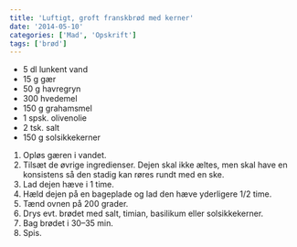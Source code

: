 ```yaml
---
title: 'Luftigt, groft franskbrød med kerner'
date: '2014-05-10'
categories: ['Mad', 'Opskrift']
tags: ['brød']
---
```


* 5 dl lunkent vand
* 15 g gær
* 50 g havregryn
* 300 hvedemel
* 150 g grahamsmel
* 1 spsk. olivenolie
* 2 tsk. salt
* 150 g solsikkekerner

1. Opløs gæren i vandet.
2. Tilsæt de øvrige ingredienser. Dejen skal ikke æltes, men skal have en konsistens så den stadig kan røres rundt med
   en ske.
3. Lad dejen hæve i 1 time.
4. Hæld dejen på en bageplade og lad den hæve yderligere 1/2 time.
5. Tænd ovnen på 200 grader.
6. Drys evt. brødet med salt, timian, basilikum eller solsikkekerner.
7. Bag brødet i 30–35 min.
8. Spis.
